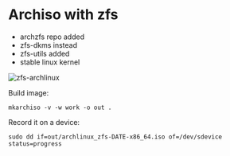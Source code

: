 # Archiso with zfs

* archzfs repo added
* zfs-dkms instead
* zfs-utils added
* stable linux kernel

![zfs-archlinux](https://user-images.githubusercontent.com/1161594/127529134-7044487b-fe96-4775-ad53-38fcd85a5030.png)

Build image:

```
mkarchiso -v -w work -o out .
```

Record it on a device:

```
sudo dd if=out/archlinux_zfs-DATE-x86_64.iso of=/dev/sdevice status=progress
```
